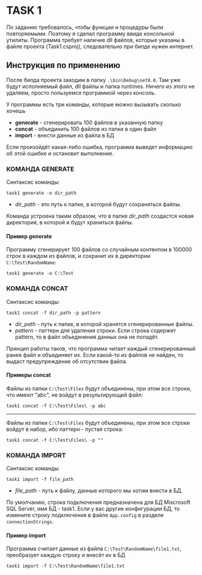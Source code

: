 # TASK 1

По заданию требовалось, чтобы функции и процедуры были повторяемыми. Поэтому я сделал программу ввиде консольной утилиты. Программа требует наличие dll файлов, которые указаны в файле проекта (Task1.csproj), следовательно при билде нужен интернет.

## Инструкция по применению

После билда проекта заходим в папку `.\bin\Debug\net8.0`. Там уже будут исполняемый файл, dll файлы и папка runtimes. Ничего из этого не удаляем, просто пользуемся программой через консоль.

У программы есть три команды, которые можно вызывать сколько хочешь

- **generate** - сгенерировать 100 файлов в указанную папку
- **concat** - объединить 100 файлов из папки в один файл
- **import** - внести данные из файла в БД

Если произойдёт какая-либо ошибка, программа выведет информацию об этой ошибке и остановит выполнение.

### КОМАНДА GENERATE

Синтаксис команды:

`task1 generate -o dir_path`

- _dir_path_ - это путь к папке, в которой будут сохраняться файлы.

Команда устроена таким образом, что в папке _dir_path_ создастся новая директория, в которой и будут храниться файлы.

#### Пример generate

Программу сгенерирует 100 файлов со случайным контентом в 100000 строк в каждом из файлов, и сохранит их в директории `C:\Test\RandomName`:

`task1 generate -o C:\Test`

### КОМАНДА CONCAT

Синтаксис команды:

`task1 concat -f dir_path -p pattern`

- _dir_path_ - путь к папке, в которой хранятся сгенерированные файлы.
- _pattern_ - паттерн для удаления строки. Если строка содержит pattern, то в файл объединения данных она не попадёт.

Принцип работы таков, что программа читает каждый сгенерированный ранее файл и объединяет их. Если какой-то из файлов не найден, то выдаст предупреждение об отсутствии файла.

#### Примеры concat

Файлы из папки `C:\Test\Files` будут объединены, при этом все строки, что имеют "abc", не войдут в результирующий файл:

`task1 concat -f C:\Test\Files\ -p abc`

---

Файлы из папки `C:\Test\Files` будут объединены, при этом все строки войдут в набор, ибо паттерн - пустая строка:

`task1 concat -f C:\Test\Files\ -p ""`

### КОМАНДА IMPORT

Синтаксис команды:

`task1 import -f file_path`

- _file_path_ - путь к файлу, данные которого мы хотим внести в БД.

По умолчанию, строка подключения предназначена для БД Miscrosoft SQL Server, имя БД - task1. Если у вас другие конфигурации БД, то измените строку подключения в файле `App.config` в разделе `connectionStrings`.

#### Пример import

Программа считает данные из файла `C:\Test\RandomName\file1.txt`, преобразует каждую строку и внесёт их в БД

`task1 import -f C:\Test\RandomName\file1.txt`
